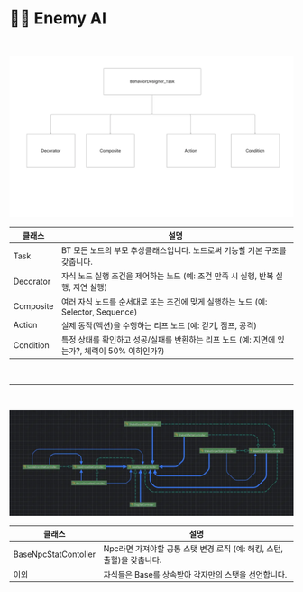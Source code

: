 # 👩‍💻 Enemy AI

<br>

![img_4.png](https://github.com/Neronem/TheLastOne_Public/blob/main/Game%20Client%20Architecture/Images/img_4.png)

| 클래스 | 설명 |
|--------|------|
| Task | BT 모든 노드의 부모 추상클래스입니다. 노드로써 기능할 기본 구조를 갖춥니다. |
| Decorator | 자식 노드 실행 조건을 제어하는 노드 (예: 조건 만족 시 실행, 반복 실행, 지연 실행) |
| Composite | 여러 자식 노드를 순서대로 또는 조건에 맞게 실행하는 노드 (예: Selector, Sequence) |
| Action | 실제 동작(액션)을 수행하는 리프 노드 (예: 걷기, 점프, 공격) |
| Condition | 특정 상태를 확인하고 성공/실패를 반환하는 리프 노드 (예: 지면에 있는가?, 체력이 50% 이하인가?) |

<br>

---

<br>

![img_5.png](https://github.com/Neronem/TheLastOne_Public/blob/main/Game%20Client%20Architecture/Images/img_5.png)

| 클래스 | 설명                                            |
|--------|-----------------------------------------------|
| BaseNpcStatContoller | Npc라면 가져야할 공통 스탯 변경 로직 (예: 해킹, 스턴, 출혈)을 갖춥니다. |
| 이외 | 자식들은 Base를 상속받아 각자만의 스탯을 선언합니다.       |